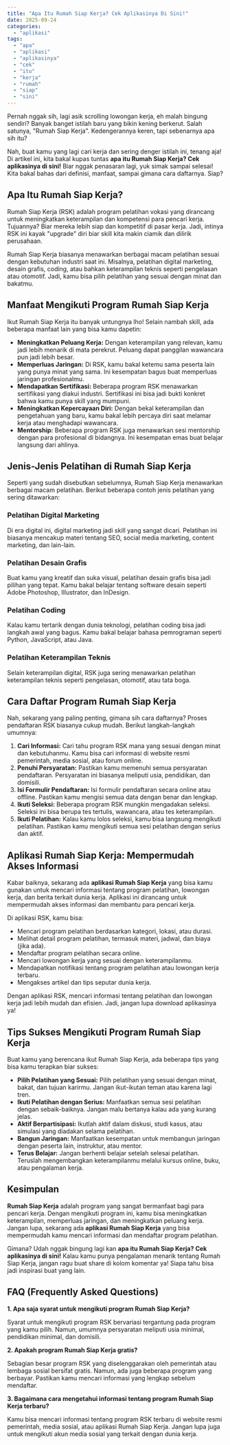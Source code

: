 ```yaml
---
title: "Apa Itu Rumah Siap Kerja? Cek Aplikasinya Di Sini!"
date: 2025-09-24
categories: 
  - "aplikasi"
tags: 
  - "apa"
  - "aplikasi"
  - "aplikasinya"
  - "cek"
  - "itu"
  - "kerja"
  - "rumah"
  - "siap"
  - "sini"
---
```


Pernah nggak sih, lagi asik scrolling lowongan kerja, eh malah bingung sendiri? Banyak banget istilah baru yang bikin kening berkerut. Salah satunya, "Rumah Siap Kerja". Kedengerannya keren, tapi sebenarnya apa sih itu?

Nah, buat kamu yang lagi cari kerja dan sering denger istilah ini, tenang aja! Di artikel ini, kita bakal kupas tuntas **apa itu Rumah Siap Kerja? Cek aplikasinya di sini!** Biar nggak penasaran lagi, yuk simak sampai selesai! Kita bakal bahas dari definisi, manfaat, sampai gimana cara daftarnya. Siap?

## Apa Itu Rumah Siap Kerja?

Rumah Siap Kerja (RSK) adalah program pelatihan vokasi yang dirancang untuk meningkatkan keterampilan dan kompetensi para pencari kerja. Tujuannya? Biar mereka lebih siap dan kompetitif di pasar kerja. Jadi, intinya RSK ini kayak "upgrade" diri biar skill kita makin ciamik dan dilirik perusahaan.

Rumah Siap Kerja biasanya menawarkan berbagai macam pelatihan sesuai dengan kebutuhan industri saat ini. Misalnya, pelatihan digital marketing, desain grafis, coding, atau bahkan keterampilan teknis seperti pengelasan atau otomotif. Jadi, kamu bisa pilih pelatihan yang sesuai dengan minat dan bakatmu.

## Manfaat Mengikuti Program Rumah Siap Kerja

Ikut Rumah Siap Kerja itu banyak untungnya lho! Selain nambah skill, ada beberapa manfaat lain yang bisa kamu dapetin:

- **Meningkatkan Peluang Kerja:** Dengan keterampilan yang relevan, kamu jadi lebih menarik di mata perekrut. Peluang dapat panggilan wawancara pun jadi lebih besar.
- **Memperluas Jaringan:** Di RSK, kamu bakal ketemu sama peserta lain yang punya minat yang sama. Ini kesempatan bagus buat memperluas jaringan profesionalmu.
- **Mendapatkan Sertifikasi:** Beberapa program RSK menawarkan sertifikasi yang diakui industri. Sertifikasi ini bisa jadi bukti konkret bahwa kamu punya skill yang mumpuni.
- **Meningkatkan Kepercayaan Diri:** Dengan bekal keterampilan dan pengetahuan yang baru, kamu bakal lebih percaya diri saat melamar kerja atau menghadapi wawancara.
- **Mentorship:** Beberapa program RSK juga menawarkan sesi mentorship dengan para profesional di bidangnya. Ini kesempatan emas buat belajar langsung dari ahlinya.

## Jenis-Jenis Pelatihan di Rumah Siap Kerja

Seperti yang sudah disebutkan sebelumnya, Rumah Siap Kerja menawarkan berbagai macam pelatihan. Berikut beberapa contoh jenis pelatihan yang sering ditawarkan:

### Pelatihan Digital Marketing

Di era digital ini, digital marketing jadi skill yang sangat dicari. Pelatihan ini biasanya mencakup materi tentang SEO, social media marketing, content marketing, dan lain-lain.

### Pelatihan Desain Grafis

Buat kamu yang kreatif dan suka visual, pelatihan desain grafis bisa jadi pilihan yang tepat. Kamu bakal belajar tentang software desain seperti Adobe Photoshop, Illustrator, dan InDesign.

### Pelatihan Coding

Kalau kamu tertarik dengan dunia teknologi, pelatihan coding bisa jadi langkah awal yang bagus. Kamu bakal belajar bahasa pemrograman seperti Python, JavaScript, atau Java.

### Pelatihan Keterampilan Teknis

Selain keterampilan digital, RSK juga sering menawarkan pelatihan keterampilan teknis seperti pengelasan, otomotif, atau tata boga.

## Cara Daftar Program Rumah Siap Kerja

Nah, sekarang yang paling penting, gimana sih cara daftarnya? Proses pendaftaran RSK biasanya cukup mudah. Berikut langkah-langkah umumnya:

1. **Cari Informasi:** Cari tahu program RSK mana yang sesuai dengan minat dan kebutuhanmu. Kamu bisa cari informasi di website resmi pemerintah, media sosial, atau forum online.
2. **Penuhi Persyaratan:** Pastikan kamu memenuhi semua persyaratan pendaftaran. Persyaratan ini biasanya meliputi usia, pendidikan, dan domisili.
3. **Isi Formulir Pendaftaran:** Isi formulir pendaftaran secara online atau offline. Pastikan kamu mengisi semua data dengan benar dan lengkap.
4. **Ikuti Seleksi:** Beberapa program RSK mungkin mengadakan seleksi. Seleksi ini bisa berupa tes tertulis, wawancara, atau tes keterampilan.
5. **Ikuti Pelatihan:** Kalau kamu lolos seleksi, kamu bisa langsung mengikuti pelatihan. Pastikan kamu mengikuti semua sesi pelatihan dengan serius dan aktif.

## Aplikasi Rumah Siap Kerja: Mempermudah Akses Informasi

Kabar baiknya, sekarang ada **aplikasi Rumah Siap Kerja** yang bisa kamu gunakan untuk mencari informasi tentang program pelatihan, lowongan kerja, dan berita terkait dunia kerja. Aplikasi ini dirancang untuk mempermudah akses informasi dan membantu para pencari kerja.

Di aplikasi RSK, kamu bisa:

- Mencari program pelatihan berdasarkan kategori, lokasi, atau durasi.
- Melihat detail program pelatihan, termasuk materi, jadwal, dan biaya (jika ada).
- Mendaftar program pelatihan secara online.
- Mencari lowongan kerja yang sesuai dengan keterampilanmu.
- Mendapatkan notifikasi tentang program pelatihan atau lowongan kerja terbaru.
- Mengakses artikel dan tips seputar dunia kerja.

Dengan aplikasi RSK, mencari informasi tentang pelatihan dan lowongan kerja jadi lebih mudah dan efisien. Jadi, jangan lupa download aplikasinya ya!

## Tips Sukses Mengikuti Program Rumah Siap Kerja

Buat kamu yang berencana ikut Rumah Siap Kerja, ada beberapa tips yang bisa kamu terapkan biar sukses:

- **Pilih Pelatihan yang Sesuai:** Pilih pelatihan yang sesuai dengan minat, bakat, dan tujuan karirmu. Jangan ikut-ikutan teman atau karena lagi tren.
- **Ikuti Pelatihan dengan Serius:** Manfaatkan semua sesi pelatihan dengan sebaik-baiknya. Jangan malu bertanya kalau ada yang kurang jelas.
- **Aktif Berpartisipasi:** Ikutlah aktif dalam diskusi, studi kasus, atau simulasi yang diadakan selama pelatihan.
- **Bangun Jaringan:** Manfaatkan kesempatan untuk membangun jaringan dengan peserta lain, instruktur, atau mentor.
- **Terus Belajar:** Jangan berhenti belajar setelah selesai pelatihan. Teruslah mengembangkan keterampilanmu melalui kursus online, buku, atau pengalaman kerja.

## Kesimpulan

**Rumah Siap Kerja** adalah program yang sangat bermanfaat bagi para pencari kerja. Dengan mengikuti program ini, kamu bisa meningkatkan keterampilan, memperluas jaringan, dan meningkatkan peluang kerja. Jangan lupa, sekarang ada **aplikasi Rumah Siap Kerja** yang bisa mempermudah kamu mencari informasi dan mendaftar program pelatihan.

Gimana? Udah nggak bingung lagi kan **apa itu Rumah Siap Kerja? Cek aplikasinya di sini!** Kalau kamu punya pengalaman menarik tentang Rumah Siap Kerja, jangan ragu buat share di kolom komentar ya! Siapa tahu bisa jadi inspirasi buat yang lain.

## FAQ (Frequently Asked Questions)

**1\. Apa saja syarat untuk mengikuti program Rumah Siap Kerja?**

Syarat untuk mengikuti program RSK bervariasi tergantung pada program yang kamu pilih. Namun, umumnya persyaratan meliputi usia minimal, pendidikan minimal, dan domisili.

**2\. Apakah program Rumah Siap Kerja gratis?**

Sebagian besar program RSK yang diselenggarakan oleh pemerintah atau lembaga sosial bersifat gratis. Namun, ada juga beberapa program yang berbayar. Pastikan kamu mencari informasi yang lengkap sebelum mendaftar.

**3\. Bagaimana cara mengetahui informasi tentang program Rumah Siap Kerja terbaru?**

Kamu bisa mencari informasi tentang program RSK terbaru di website resmi pemerintah, media sosial, atau aplikasi Rumah Siap Kerja. Jangan lupa juga untuk mengikuti akun media sosial yang terkait dengan dunia kerja.
